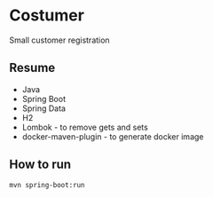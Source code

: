 # Costumer
 Small customer registration

## Resume

* Java
* Spring Boot
* Spring Data
* H2
* Lombok - to remove gets and sets
* docker-maven-plugin - to generate docker image

## How to run

`mvn spring-boot:run`
